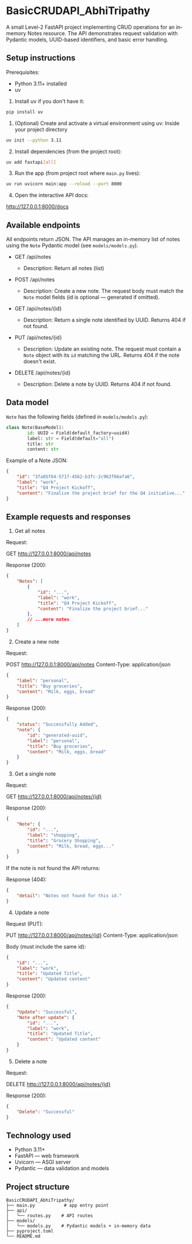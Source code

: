 # BasicCRUDAPI_AbhiTripathy

A small Level-2 FastAPI project implementing CRUD operations for an in-memory Notes resource. The API demonstrates request validation with Pydantic models, UUID-based identifiers, and basic error handling.

## Setup instructions

Prerequisites:
- Python 3.11+ installed
- uv

1. Install uv if you don't have it:
```bash
pip install uv
```
1. (Optional) Create and activate a virtual environment using uv:
Inside your project directory
```bash
uv init --python 3.11
```

2. Install dependencies (from the project root):

```bash
uv add fastapi[all]
```

3. Run the app (from project root where `main.py` lives):

```bash
uv run uvicorn main:app --reload --port 8000
```

4. Open the interactive API docs:

http://127.0.0.1:8000/docs

## Available endpoints

All endpoints return JSON. The API manages an in-memory list of notes using the `Note` Pydantic model (see `models/models.py`).

- GET /api/notes
	- Description: Return all notes (list)

- POST /api/notes
	- Description: Create a new note. The request body must match the `Note` model fields (id is optional — generated if omitted).

- GET /api/notes/{id}
	- Description: Return a single note identified by UUID. Returns 404 if not found.

- PUT /api/notes/{id}
	- Description: Update an existing note. The request must contain a `Note` object with its `id` matching the URL. Returns 404 if the note doesn't exist.

- DELETE /api/notes/{id}
	- Description: Delete a note by UUID. Returns 404 if not found.

## Data model

`Note` has the following fields (defined in `models/models.py`):

```python
class Note(BaseModel):
		id: UUID = Field(default_factory=uuid4)
		label: str = Field(default="all")
		title: str
		content: str
```

Example of a Note JSON:

```json
{
	"id": "3fa85f64-5717-4562-b3fc-2c963f66afa6",
	"label": "work",
	"title": "Q4 Project Kickoff",
	"content": "Finalize the project brief for the Q4 initiative..."
}
```

## Example requests and responses

1) Get all notes

Request:

GET http://127.0.0.1:8000/api/notes

Response (200):

```json
{
	"Notes": [
		{
			"id": "...",
			"label": "work",
			"title": "Q4 Project Kickoff",
			"content": "Finalize the project brief..."
		},
		// ...more notes
	]
}
```

2) Create a new note

Request:

POST http://127.0.0.1:8000/api/notes
Content-Type: application/json

```json
{
	"label": "personal",
	"title": "Buy groceries",
	"content": "Milk, eggs, bread"
}
```

Response (200):

```json
{
	"status": "Successfully Added",
	"note": {
		"id": "generated-uuid",
		"label": "personal",
		"title": "Buy groceries",
		"content": "Milk, eggs, bread"
	}
}
```

3) Get a single note

Request:

GET http://127.0.0.1:8000/api/notes/{id}

Response (200):

```json
{
	"Note": {
		"id": "...",
		"label": "shopping",
		"title": "Grocery Shopping",
		"content": "Milk, bread, eggs..."
	}
}
```

If the note is not found the API returns:

Response (404):

```json
{
	"detail": "Notes not found for this id."
}
```

4) Update a note

Request (PUT):

PUT http://127.0.0.1:8000/api/notes/{id}
Content-Type: application/json

Body (must include the same id):

```json
{
	"id": "...",
	"label": "work",
	"title": "Updated Title",
	"content": "Updated content"
}
```

Response (200):

```json
{
	"Update": "Successful",
	"Note after update": {
		"id": "...",
		"label": "work",
		"title": "Updated Title",
		"content": "Updated content"
	}
}
```

5) Delete a note

Request:

DELETE http://127.0.0.1:8000/api/notes/{id}

Response (200):

```json
{
	"Delete": "Successful"
}
```

## Technology used

- Python 3.11+
- FastAPI — web framework
- Uvicorn — ASGI server
- Pydantic — data validation and models

## Project structure

```
BasicCRUDAPI_AbhiTripathy/
├── main.py           # app entry point
├── api/
│   └── routes.py    # API routes
├── models/
│   └── models.py    # Pydantic models + in-memory data
├── pyproject.toml
└── README.md
```
